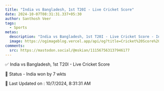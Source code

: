```yaml
---
title: "India vs Bangladesh, 1st T20I - Live Cricket Score"
date: 2024-10-07T08:31:31.337+05:30
author: Santhosh Veer
tags:
  - Sports
metas:
  description: "India vs Bangladesh, 1st T20I - Live Cricket Score - India won by 7 wkts"
  image: https://ogimageblog.vercel.app/api/og?title=Cricket%20Score%20%F0%9F%8F%8F
comments:
  src: https://mastodon.social/@mskian/111567563137946177
---
```


✅ India vs Bangladesh, 1st T20I - Live Cricket Score

📑 Status - India won by 7 wkts

<!--more-->

📝 Last Updated on : 10/7/2024, 8:31:31 AM
